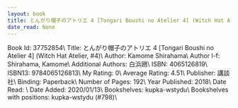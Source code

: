 ```yaml
---
layout: book
title: とんがり帽子のアトリエ 4 [Tongari Boushi no Atelier 4] (Witch Hat Atelier,  no. 4)
date_read: None
---
```


Book Id: 37752854\ 
Title: とんがり帽子のアトリエ 4 [Tongari Boushi no Atelier 4] (Witch Hat Atelier, #4)\ 
Author: Kamome Shirahama\ 
Author l-f: Shirahama, Kamome\ 
Additional Authors: 白浜鴎\ 
ISBN: 4065126819\ 
ISBN13: 9784065126813\ 
My Rating: 0\ 
Average Rating: 4.51\ 
Publisher: 講談社\ 
Binding: Paperback\ 
Number of Pages: 192\ 
Year Published: 2018\ 
Date Read: \ 
Date Added: 2020/01/13\ 
Bookshelves: kupka-wstydu\ 
Bookshelves with positions: kupka-wstydu (#798)\ 

